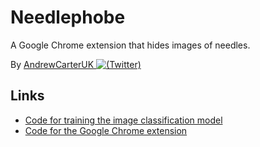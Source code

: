 # Needlephobe

A Google Chrome extension that hides images of needles.

By [AndrewCarterUK ![(Twitter)](http://i.imgur.com/wWzX9uB.png)](https://twitter.com/AndrewCarterUK)

## Links

- [Code for training the image classification model](model/)
- [Code for the Google Chrome extension](plugin/)
